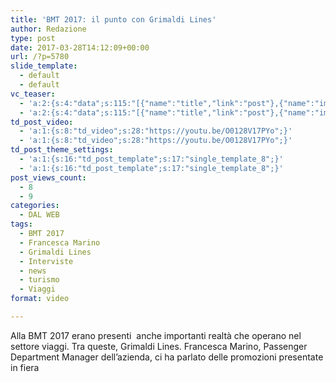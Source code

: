 ```yaml
---
title: 'BMT 2017: il punto con Grimaldi Lines'
author: Redazione
type: post
date: 2017-03-28T14:12:09+00:00
url: /?p=5780
slide_template:
  - default
  - default
vc_teaser:
  - 'a:2:{s:4:"data";s:115:"[{"name":"title","link":"post"},{"name":"image","image":"featured","link":"none"},{"name":"text","mode":"excerpt"}]";s:7:"bgcolor";s:0:"";}'
  - 'a:2:{s:4:"data";s:115:"[{"name":"title","link":"post"},{"name":"image","image":"featured","link":"none"},{"name":"text","mode":"excerpt"}]";s:7:"bgcolor";s:0:"";}'
td_post_video:
  - 'a:1:{s:8:"td_video";s:28:"https://youtu.be/O0128V17PYo";}'
  - 'a:1:{s:8:"td_video";s:28:"https://youtu.be/O0128V17PYo";}'
td_post_theme_settings:
  - 'a:1:{s:16:"td_post_template";s:17:"single_template_8";}'
  - 'a:1:{s:16:"td_post_template";s:17:"single_template_8";}'
post_views_count:
  - 8
  - 9
categories:
  - DAL WEB
tags:
  - BMT 2017
  - Francesca Marino
  - Grimaldi Lines
  - Interviste
  - news
  - turismo
  - Viaggi
format: video

---
```

Alla BMT 2017 erano presenti  anche importanti realtà che operano nel settore viaggi. Tra queste, Grimaldi Lines. Francesca Marino, Passenger Department Manager dell&#8217;azienda, ci ha parlato delle promozioni presentate in fiera